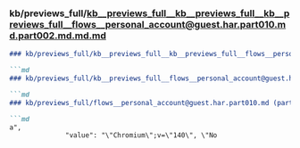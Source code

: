 ### kb/previews_full/kb__previews_full__kb__previews_full__kb__previews_full__flows__personal_account@guest.har.part010.md.part002.md.md.md

```md
### kb/previews_full/kb__previews_full__kb__previews_full__flows__personal_account@guest.har.part010.md.part002.md.md

```md
### kb/previews_full/kb__previews_full__flows__personal_account@guest.har.part010.md.part002.md

```md
### kb/previews_full/flows__personal_account@guest.har.part010.md (part 002)

```md
a",
              "value": "\"Chromium\";v=\"140\", \"No
```

```

```

```

```

